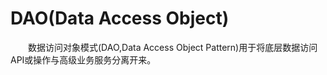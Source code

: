 # DAO(Data Access Object)  

&emsp;&emsp;数据访问对象模式(DAO,Data Access Object Pattern)用于将底层数据访问API或操作与高级业务服务分离开来。